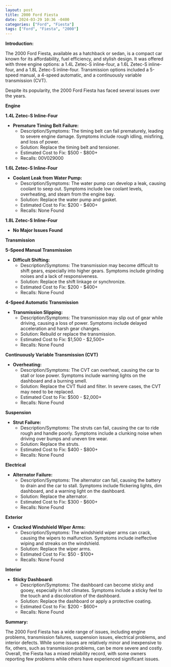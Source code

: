 ```yaml
---
layout: post
title: 2000 Ford Fiesta
date: 2024-03-29 10:36 -0400
categories: ["Ford", "Fiesta"]
tags: ["Ford", "Fiesta", "2000"]
---
```

**Introduction:**

The 2000 Ford Fiesta, available as a hatchback or sedan, is a compact car known for its affordability, fuel efficiency, and stylish design. It was offered with three engine options: a 1.4L Zetec-S inline-four, a 1.6L Zetec-S inline-four, and a 1.8L Zetec-S inline-four. Transmission options included a 5-speed manual, a 4-speed automatic, and a continuously variable transmission (CVT).

Despite its popularity, the 2000 Ford Fiesta has faced several issues over the years.

**Engine**

**1.4L Zetec-S Inline-Four**

* **Premature Timing Belt Failure:**
    * Description/Symptoms: The timing belt can fail prematurely, leading to severe engine damage. Symptoms include rough idling, misfiring, and loss of power.
    * Solution: Replace the timing belt and tensioner.
    * Estimated Cost to Fix: $500 - $800+
    * Recalls: 00V029000

**1.6L Zetec-S Inline-Four**

* **Coolant Leak from Water Pump:**
    * Description/Symptoms: The water pump can develop a leak, causing coolant to seep out. Symptoms include low coolant levels, overheating, and steam from the engine bay.
    * Solution: Replace the water pump and gasket.
    * Estimated Cost to Fix: $200 - $400+
    * Recalls: None Found

**1.8L Zetec-S Inline-Four**

* **No Major Issues Found**

**Transmission**

**5-Speed Manual Transmission**

* **Difficult Shifting:**
    * Description/Symptoms: The transmission may become difficult to shift gears, especially into higher gears. Symptoms include grinding noises and a lack of responsiveness.
    * Solution: Replace the shift linkage or synchronize.
    * Estimated Cost to Fix: $200 - $400+
    * Recalls: None Found

**4-Speed Automatic Transmission**

* **Transmission Slipping:**
    * Description/Symptoms: The transmission may slip out of gear while driving, causing a loss of power. Symptoms include delayed acceleration and harsh gear changes.
    * Solution: Rebuild or replace the transmission.
    * Estimated Cost to Fix: $1,500 - $2,500+
    * Recalls: None Found

**Continuously Variable Transmission (CVT)**

* **Overheating:**
    * Description/Symptoms: The CVT can overheat, causing the car to stall or lose power. Symptoms include warning lights on the dashboard and a burning smell.
    * Solution: Replace the CVT fluid and filter. In severe cases, the CVT may need to be replaced.
    * Estimated Cost to Fix: $500 - $2,000+
    * Recalls: None Found

**Suspension**

* **Strut Failure:**
    * Description/Symptoms: The struts can fail, causing the car to ride rough and handle poorly. Symptoms include a clunking noise when driving over bumps and uneven tire wear.
    * Solution: Replace the struts.
    * Estimated Cost to Fix: $400 - $800+
    * Recalls: None Found

**Electrical**

* **Alternator Failure:**
    * Description/Symptoms: The alternator can fail, causing the battery to drain and the car to stall. Symptoms include flickering lights, dim dashboard, and a warning light on the dashboard.
    * Solution: Replace the alternator.
    * Estimated Cost to Fix: $300 - $600+
    * Recalls: None Found

**Exterior**

* **Cracked Windshield Wiper Arms:**
    * Description/Symptoms: The windshield wiper arms can crack, causing the wipers to malfunction. Symptoms include ineffective wiping and streaks on the windshield.
    * Solution: Replace the wiper arms.
    * Estimated Cost to Fix: $50 - $100+
    * Recalls: None Found

**Interior**

* **Sticky Dashboard:**
    * Description/Symptoms: The dashboard can become sticky and gooey, especially in hot climates. Symptoms include a sticky feel to the touch and a discoloration of the dashboard.
    * Solution: Replace the dashboard or apply a protective coating.
    * Estimated Cost to Fix: $200 - $600+
    * Recalls: None Found

**Summary:**

The 2000 Ford Fiesta has a wide range of issues, including engine problems, transmission failures, suspension issues, electrical problems, and interior defects. While some issues are relatively minor and inexpensive to fix, others, such as transmission problems, can be more severe and costly. Overall, the Fiesta has a mixed reliability record, with some owners reporting few problems while others have experienced significant issues.
